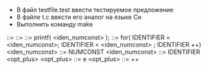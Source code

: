 - В файл testfile.test ввести тестируемое предложение
- В файле t.c ввести его аналог на языке Си
- Выполнить команду make


<START> ::= <statement>
<statement> ::= <function><statement>
<statement> ::= printf( <iden_numconst> );
<function> ::= for( IDENTIFIER = <iden_numconst>; IDENTIFIER <  <iden_numconst>  ; IDENTIFIER ++) 
<iden_numconst> ::= NUMCONST
<iden_numconst> ::= IDENTIFIER <opt_plus>
<opt_plus> ::= e
<opt_plus> ::= ++
